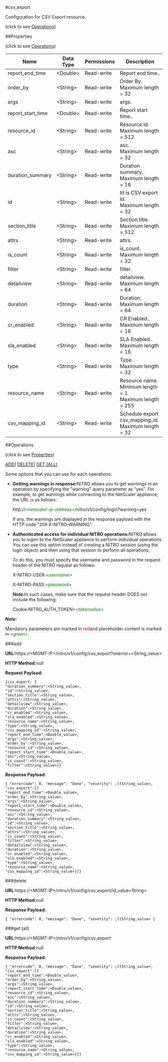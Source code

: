#csv_export



Configuration for CSV Export resource.

<span>(click to see [Operations](#operations))</span>



##Properties 

<span>(click to see [Operations](#operations))</span>





<table><thead><tr><th>Name</th><th>Data Type</th><th>Permissions</th><th>Description</th></tr></thead><tbody><tr><td>report_end_time</td><td>&lt;Double></td><td>Read-write</td><td>Report end time..</td></tr><tr><td>order_by</td><td>&lt;String></td><td>Read-write</td><td>Order By.<br>Maximum length = 32</td></tr><tr><td>args</td><td>&lt;String></td><td>Read-write</td><td>args.</td></tr><tr><td>report_start_time</td><td>&lt;Double></td><td>Read-write</td><td>Report start time..</td></tr><tr><td>resource_id</td><td>&lt;String></td><td>Read-write</td><td>Resource id.<br>Maximum length = 512</td></tr><tr><td>asc</td><td>&lt;String></td><td>Read-write</td><td>asc.<br>Maximum length = 32</td></tr><tr><td>duration_summary</td><td>&lt;String></td><td>Read-write</td><td>Duration summary..<br>Maximum length = 16</td></tr><tr><td>id</td><td>&lt;String></td><td>Read-write</td><td>Id is CSV export Id.<br>Maximum length = 32</td></tr><tr><td>section_title</td><td>&lt;String></td><td>Read-write</td><td>Section title.<br>Maximum length = 512</td></tr><tr><td>attrs</td><td>&lt;String></td><td>Read-write</td><td>attrs.</td></tr><tr><td>is_count</td><td>&lt;String></td><td>Read-write</td><td>is_count.<br>Maximum length = 32</td></tr><tr><td>filter</td><td>&lt;String></td><td>Read-write</td><td>filter.</td></tr><tr><td>detailview</td><td>&lt;String></td><td>Read-write</td><td>detailview.<br>Maximum length = 64</td></tr><tr><td>duration</td><td>&lt;String></td><td>Read-write</td><td>Duration.<br>Maximum length = 64</td></tr><tr><td>cr_enabled</td><td>&lt;String></td><td>Read-write</td><td>CR Enabled..<br>Maximum length = 16</td></tr><tr><td>sla_enabled</td><td>&lt;String></td><td>Read-write</td><td>SLA Enabled..<br>Maximum length = 16</td></tr><tr><td>type</td><td>&lt;String></td><td>Read-write</td><td>Type.<br>Maximum length = 32</td></tr><tr><td>resource_name</td><td>&lt;String></td><td>Read-write</td><td>Resource name.<br>Minimum length = 1<br>Maximum length = 255</td></tr><tr><td>csv_mapping_id</td><td>&lt;String></td><td>Read-write</td><td>Schedule export csv_mapping_id.<br>Maximum length = 32</td></tr></tbody></table>

##Operations 

<span>(click to see [Properties](#properties))</span>





[ADD](#add)| [DELETE](#delete)| [GET (ALL)](#get-all)





Some options that you can use for each operations:

<ul><li><p><b>Getting warnings in response:</b>NITRO allows you to get warnings in an operation by specifying the "warning" query parameter as "yes". For example, to get warnings while connecting to the NetScaler appliance, the URL is as follows:</p><p>http://<span style="color:green;font-style:italic;">&lt;netscaler-ip-address&gt;</span>/nitro/v1/config/login?warning=yes</p><p>If any, the warnings are displayed in the response payload with the HTTP code "209 X-NITRO-WARNING".</p></li><li><p><b>Authenticated access for individual NITRO operations:</b>NITRO allows you to logon to the NetScaler appliance to perform individual operations. You can use this option instead of creating a NITRO session (using the login object) and then using that session to perform all operations,</p><p>To do this, you must specify the username and password in the request header of the NITRO request as follows:</p><p>X-NITRO-USER:<span style="color:green;font-style:italic;">&lt;username&gt;</span></p><p>X-NITRO-PASS:<span style="color:green;font-style:italic;">&lt;password&gt;</span></p><p><b>Note:</b>In such cases, make sure that the request header DOES not include the following:</p><p>Cookie:NITRO_AUTH_TOKEN=<span style="color:green;font-style:italic;">&lt;tokenvalue&gt;</span></p></li></ul>







***Note:*** 

Mandatory parameters are marked in <span style="color:#FF0000;">red</span>and placeholder content is marked in <span style="color:green;font-style:italic">&lt;green&gt;</span>.



###add







<b>URL:</b>https://&lt;MGMT-IP&gt;/nitro/v1/config/csv_export?onerror=&lt;String_value&gt;

<b>HTTP Method:</b>null

<b>Request Payload: </b>
```
{csv_export: {
"duration_summary":<String_value>,
"id":<String_value>,
"section_title":<String_value>,
"attrs":<String_value>,
"detailview":<String_value>,
"duration":<String_value>,
"cr_enabled":<String_value>,
"sla_enabled":<String_value>,
"resource_name":<String_value>,
"type":<String_value>,
"csv_mapping_id":<String_value>,
"report_end_time":<Double_value>,
"args":<String_value>,
"order_by":<String_value>,
"resource_id":<String_value>,
"report_start_time":<Double_value>,
"asc":<String_value>,
"is_count":<String_value>,
"filter":<String_value>}}
```

<b>Response Payload: </b>
```
{ "errorcode": 0, "message": "Done", "severity": ;ltString_value>, "csv_export":[{
"report_end_time":<Double_value>,
"order_by":<String_value>,
"args":<String_value>,
"report_start_time":<Double_value>,
"resource_id":<String_value>,
"asc":<String_value>,
"duration_summary":<String_value>,
"id":<String_value>,
"section_title":<String_value>,
"attrs":<String_value>,
"is_count":<String_value>,
"filter":<String_value>,
"detailview":<String_value>,
"duration":<String_value>,
"cr_enabled":<String_value>,
"sla_enabled":<String_value>,
"type":<String_value>,
"resource_name":<String_value>,
"csv_mapping_id":<String_value>}]}
```







###delete







<b>URL:</b>https://&lt;MGMT-IP&gt;/nitro/v1/config/csv_export/id_value&lt;String&gt;

<b>HTTP Method:</b>null

<b>Response Payload: </b>
```
{ "errorcode": 0, "message": "Done", "severity": ;ltString_value> }
```







###get (all)







<b>URL:</b>https://&lt;MGMT-IP&gt;/nitro/v1/config/csv_export

<b>HTTP Method:</b>null

<b>Response Payload: </b>
```
{ "errorcode": 0, "message": "Done", "severity": ;ltString_value>, "csv_export":[{
"report_end_time":<Double_value>,
"order_by":<String_value>,
"args":<String_value>,
"report_start_time":<Double_value>,
"resource_id":<String_value>,
"asc":<String_value>,
"duration_summary":<String_value>,
"id":<String_value>,
"section_title":<String_value>,
"attrs":<String_value>,
"is_count":<String_value>,
"filter":<String_value>,
"detailview":<String_value>,
"duration":<String_value>,
"cr_enabled":<String_value>,
"sla_enabled":<String_value>,
"type":<String_value>,
"resource_name":<String_value>,
"csv_mapping_id":<String_value>}]}
```







